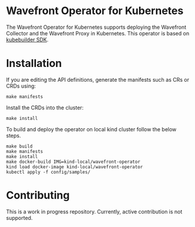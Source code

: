 # Wavefront Operator for Kubernetes

The Wavefront Operator for Kubernetes
supports deploying the Wavefront Collector and the Wavefront Proxy in Kubernetes.
This operator is based on [kubebuilder SDK](https://book.kubebuilder.io/).

# Installation

If you are editing the API definitions,
generate the manifests such as CRs or CRDs using:
```
make manifests
```

Install the CRDs into the cluster:
```
make install
```

To build and deploy the operator on local kind cluster follow the below steps.

```
make build
make manifests
make install
make docker-build IMG=kind-local/wavefront-operator
kind load docker-image kind-local/wavefront-operator
kubectl apply -f config/samples/
```
# Contributing

This is a work in progress repository.
Currently, active contribution is not supported.

